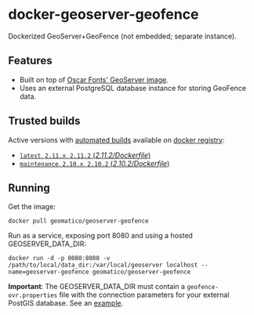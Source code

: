 docker-geoserver-geofence
=========================

Dockerized GeoServer+GeoFence (not embedded; separate instance).


## Features

* Built on top of [Oscar Fonts' GeoServer image](https://hub.docker.com/r/oscarfonts/geoserver/).
* Uses an external PostgreSQL database instance for storing GeoFence data.

## Trusted builds

Active versions with [automated builds](https://hub.docker.com/r/geomatico/geoserver-geofence) available on [docker registry](https://registry.hub.docker.com/):

* [`latest`, `2.11.x`, `2.11.2` (*2.11.2/Dockerfile*)](https://github.com/geomatico/docker-geoserver-geofence/blob/master/2.11.0/Dockerfile)
* [`maintenance`, `2.10.x`, `2.10.2` (*2.10.2/Dockerfile*)](https://github.com/geomatico/docker-geoserver-geofence/blob/master/2.10.2/Dockerfile)


## Running

Get the image:

```
docker pull geomatico/geoserver-geofence
```

Run as a service, exposing port 8080 and using a hosted GEOSERVER_DATA_DIR:

```
docker run -d -p 8080:8080 -v /path/to/local/data_dir:/var/local/geoserver localhost --name=geoserver-geofence geomatico/geoserver-geofence
```

**Important**: The GEOSERVER_DATA_DIR must contain a `geofence-ovr.properties` file with the connection parameters for your external PostGIS database. See an [example](https://github.com/geomatico/docker-geoserver-geofence/blob/master/2.11.0/data_dir/geofence-ovr.properties).
